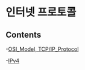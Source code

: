 # 인터넷 프로토콜

## Contents

-[OSI_Model, TCP/IP_Protocol](OSI_Model,TCPIP_Protocol/README.md)

-[IPv4](IPv4/README.md)

